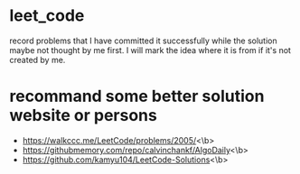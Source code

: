 # leet_code
record problems that I have committed it successfully while the solution maybe not thought by me first.
I will mark the idea where it is from if it's not created by me.

# recommand some better solution website or persons
* https://walkccc.me/LeetCode/problems/2005/<\b>
* https://githubmemory.com/repo/calvinchankf/AlgoDaily<\b>
* https://github.com/kamyu104/LeetCode-Solutions<\b>
